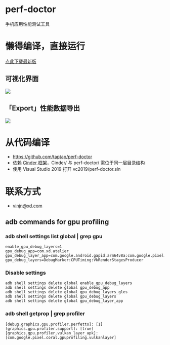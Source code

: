 # perf-doctor
手机应用性能测试工具

# 懒得编译，直接运行

[点此下载最新版](https://github.com/taptap/perf-doctor/releases)

## 可视化界面

![](https://user-images.githubusercontent.com/558657/143417411-f257fc80-c1fa-4c51-8d9a-983df5cf22be.png)

## 「Export」性能数据导出

![](https://user-images.githubusercontent.com/558657/144166485-ba706ce1-544d-49be-a426-12fc9db79f42.png)

# 从代码编译
- https://github.com/taptap/perf-doctor
- 依赖 [Cinder 框架](https://github.com/cinder/Cinder)，Cinder/ 与 perf-doctor/ 需位于同一层目录结构
- 使用 Visual Studio 2019 打开 vc2019/perf-doctor.sln

# 联系方式
- vinjn@xd.com

## adb commands for gpu profiling

### adb shell settings list global | grep gpu
```
enable_gpu_debug_layers=1
gpu_debug_app=com.xd.atelier
gpu_debug_layer_app=com.google.android.gapid.arm64v8a:com.google.pixel.coral.gpuprofiling.vulkanlayer
gpu_debug_layers=DebugMarker:CPUTiming:VkRenderStagesProducer
```

### Disable settings
```
adb shell settings delete global enable_gpu_debug_layers
adb shell settings delete global gpu_debug_app
adb shell settings delete global gpu_debug_layers_gles
adb shell settings delete global gpu_debug_layers
adb shell settings delete global gpu_debug_layer_app
```

### adb shell getprop | grep profiler
```
[debug.graphics.gpu.profiler.perfetto]: [1]
[graphics.gpu.profiler.support]: [true]
[graphics.gpu.profiler.vulkan_layer_apk]: [com.google.pixel.coral.gpuprofiling.vulkanlayer]
```

